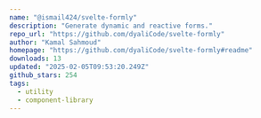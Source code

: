 ```yaml
---
name: "@ismail424/svelte-formly"
description: "Generate dynamic and reactive forms."
repo_url: "https://github.com/dyaliCode/svelte-formly"
author: "Kamal Sahmoud"
homepage: "https://github.com/dyaliCode/svelte-formly#readme"
downloads: 13
updated: "2025-02-05T09:53:20.249Z"
github_stars: 254
tags: 
  - utility
  - component-library
---
```


